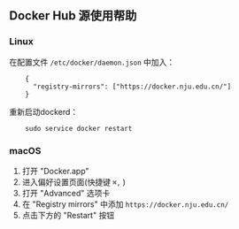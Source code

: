 ## Docker Hub 源使用帮助


### Linux

在配置文件 `/etc/docker/daemon.json` 中加入：
```
    {
      "registry-mirrors": ["https://docker.nju.edu.cn/"]
    }
```
重新启动dockerd：
```
    sudo service docker restart
```
### macOS

1. 打开 \"Docker.app\"
2. 进入偏好设置页面(快捷键 `⌘,` )
3. 打开 \"Advanced\" 选项卡
4. 在 \"Registry mirrors\" 中添加 `https://docker.nju.edu.cn/`
5. 点击下方的 \"Restart\" 按钮


